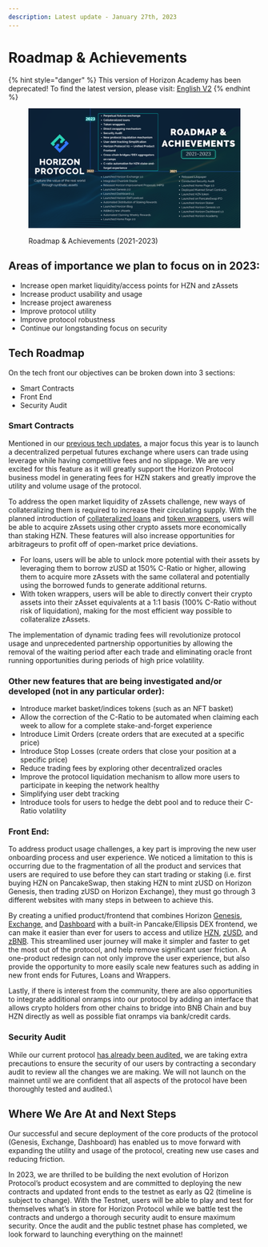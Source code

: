 ```yaml
---
description: Latest update - January 27th, 2023
---
```


# Roadmap & Achievements

{% hint style="danger" %}
This version of Horizon Academy has been deprecated! To find the latest version, please visit: [English V2](https://academy.horizonprotocol.com/)
{% endhint %}

<figure><img src="../../.gitbook/assets/May update.png" alt=""><figcaption><p>Roadmap &#x26; Achievements (2021-2023)</p></figcaption></figure>

## Areas of importance we plan to focus on in 2023: <a href="#id-08ea" id="id-08ea"></a>

* Increase open market liquidity/access points for HZN and zAssets
* Increase product usability and usage
* Increase project awareness
* Improve protocol utility
* Improve protocol robustness
* Continue our longstanding focus on security

## **Tech Roadmap** <a href="#b416" id="b416"></a>

On the tech front our objectives can be broken down into 3 sections:

* Smart Contracts
* Front End
* Security Audit

### Smart Contracts <a href="#id-1ecb" id="id-1ecb"></a>

Mentioned in our [previous tech updates](https://horizonprotocol.medium.com/tech-update-4bcb8c9f1a2c), a major focus this year is to launch a decentralized perpetual futures exchange where users can trade using leverage while having competitive fees and no slippage. We are very excited for this feature as it will greatly support the Horizon Protocol business model in generating fees for HZN stakers and greatly improve the utility and volume usage of the protocol.

To address the open market liquidity of zAssets challenge, new ways of collateralizing them is required to increase their circulating supply. With the planned introduction of [collateralized loans](https://academy.horizonprotocol.com/horizon-protocol/introduction/business-model#interests-via-zasset-loans-and-shorts) and [token wrappers](https://academy.horizonprotocol.com/horizon-protocol/introduction/business-model#wrap-unwrap-fees-for-token-wrappers), users will be able to acquire zAssets using other crypto assets more economically than staking HZN. These features will also increase opportunities for arbitrageurs to profit off of open-market price deviations.

* For loans, users will be able to unlock more potential with their assets by leveraging them to borrow zUSD at 150% C-Ratio or higher, allowing them to acquire more zAssets with the same collateral and potentially using the borrowed funds to generate additional returns.
* With token wrappers, users will be able to directly convert their crypto assets into their zAsset equivalents at a 1:1 basis (100% C-Ratio without risk of liquidation), making for the most efficient way possible to collateralize zAssets.

The implementation of dynamic trading fees will revolutionize protocol usage and unprecedented partnership opportunities by allowing the removal of the waiting period after each trade and eliminating oracle front running opportunities during periods of high price volatility.

### Other new features that are being investigated and/or developed (not in any particular order): <a href="#id-31ae" id="id-31ae"></a>

* Introduce market basket/indices tokens (such as an NFT basket)
* Allow the correction of the C-Ratio to be automated when claiming each week to allow for a complete stake-and-forget experience
* Introduce Limit Orders (create orders that are executed at a specific price)
* Introduce Stop Losses (create orders that close your position at a specific price)
* Reduce trading fees by exploring other decentralized oracles
* Improve the protocol liquidation mechanism to allow more users to participate in keeping the network healthy
* Simplifying user debt tracking
* Introduce tools for users to hedge the debt pool and to reduce their C-Ratio volatility

### Front End: <a href="#id-735a" id="id-735a"></a>

To address product usage challenges, a key part is improving the new user onboarding process and user experience. We noticed a limitation to this is occurring due to the fragmentation of all the product and services that users are required to use before they can start trading or staking (i.e. first buying HZN on PancakeSwap, then staking HZN to mint zUSD on Horizon Genesis, then trading zUSD on Horizon Exchange), they must go through 3 different websites with many steps in between to achieve this.

By creating a unified product/frontend that combines Horizon [Genesis](https://genesis.horizonprotocol.com/), [Exchange](https://exchange.horizonprotocol.com/), and [Dashboard](https://dashboard.horizonprotocol.com/) with a built-in Pancake/Ellipsis DEX frontend, we can make it easier than ever for users to access and utilize [HZN](https://academy.horizonprotocol.com/horizon-protocol/synthetic-assets-zassets#how-does-horizon-protocol-create-synthetic-assets), [zUSD](https://academy.horizonprotocol.com/horizon-protocol/synthetic-assets-zassets#zusd), and [zBNB](https://academy.horizonprotocol.com/horizon-protocol/synthetic-assets-zassets#zassets). This streamlined user journey will make it simpler and faster to get the most out of the protocol, and help remove significant user friction. A one-product redesign can not only improve the user experience, but also provide the opportunity to more easily scale new features such as adding in new front ends for Futures, Loans and Wrappers.

Lastly, if there is interest from the community, there are also opportunities to integrate additional onramps into our protocol by adding an interface that allows crypto holders from other chains to bridge into BNB Chain and buy HZN directly as well as possible fiat onramps via bank/credit cards.

### Security Audit

While our current protocol [has already been audited,](https://academy.horizonprotocol.com/horizon-protocol/introduction/security-audit) we are taking extra precautions to ensure the security of our users by contracting a secondary audit to review all the changes we are making. We will not launch on the mainnet until we are confident that all aspects of the protocol have been thoroughly tested and audited.\


## **Where We Are At and Next Steps** <a href="#a246" id="a246"></a>

Our successful and secure deployment of the core products of the protocol (Genesis, Exchange, Dashboard) has enabled us to move forward with expanding the utility and usage of the protocol, creating new use cases and reducing friction.

In 2023, we are thrilled to be building the next evolution of Horizon Protocol’s product ecosystem and are committed to deploying the new contracts and updated front ends to the testnet as early as Q2 (timeline is subject to change). With the Testnet, users will be able to play and test for themselves what’s in store for Horizon Protocol while we battle test the contracts and undergo a thorough security audit to ensure maximum security. Once the audit and the public testnet phase has completed, we look forward to launching everything on the mainnet!
